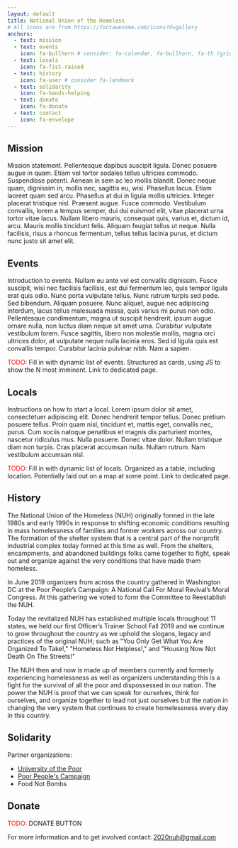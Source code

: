 ```yaml
---
layout: default
title: National Union of the Homeless
# All icons are from https://fontawesome.com/icons?d=gallery
anchors:
  - text: mission
  - text: events
    icon: fa-bullhorn # consider: fa-calendar, fa-bullhorn, fa-th (grid)
  - text: locals
    icon: fa-fist-raised
  - text: history
    icon: fa-user # consider fa-landmark
  - text: solidarity
    icon: fa-hands-helping
  - text: donate
    icon: fa-donate
  - text: contact
    icon: fa-envelope
---
```


## Mission

Mission statement.  Pellentesque dapibus suscipit ligula.  Donec posuere augue in quam.  Etiam vel tortor sodales tellus ultricies commodo.  Suspendisse potenti.  Aenean in sem ac leo mollis blandit.  Donec neque quam, dignissim in, mollis nec, sagittis eu, wisi.  Phasellus lacus.  Etiam laoreet quam sed arcu.  Phasellus at dui in ligula mollis ultricies.  Integer placerat tristique nisl.  Praesent augue.  Fusce commodo.  Vestibulum convallis, lorem a tempus semper, dui dui euismod elit, vitae placerat urna tortor vitae lacus.  Nullam libero mauris, consequat quis, varius et, dictum id, arcu.  Mauris mollis tincidunt felis.  Aliquam feugiat tellus ut neque.  Nulla facilisis, risus a rhoncus fermentum, tellus tellus lacinia purus, et dictum nunc justo sit amet elit.


## Events

Introduction to events.  Nullam eu ante vel est convallis dignissim.  Fusce suscipit, wisi nec facilisis facilisis, est dui fermentum leo, quis tempor ligula erat quis odio.  Nunc porta vulputate tellus.  Nunc rutrum turpis sed pede.  Sed bibendum.  Aliquam posuere.  Nunc aliquet, augue nec adipiscing interdum, lacus tellus malesuada massa, quis varius mi purus non odio.  Pellentesque condimentum, magna ut suscipit hendrerit, ipsum augue ornare nulla, non luctus diam neque sit amet urna.  Curabitur vulputate vestibulum lorem.  Fusce sagittis, libero non molestie mollis, magna orci ultrices dolor, at vulputate neque nulla lacinia eros.  Sed id ligula quis est convallis tempor.  Curabitur lacinia pulvinar nibh.  Nam a sapien.


<span style="color:red; font-style:bold;">TODO:</span>
Fill in with dynamic list of events.
Structured as cards, using JS to show the N most imminent.
Link to dedicated page.


## Locals

Instructions on how to start a local.  Lorem ipsum dolor sit amet, consectetuer adipiscing elit.  Donec hendrerit tempor tellus.  Donec pretium posuere tellus.  Proin quam nisl, tincidunt et, mattis eget, convallis nec, purus.  Cum sociis natoque penatibus et magnis dis parturient montes, nascetur ridiculus mus.  Nulla posuere.  Donec vitae dolor.  Nullam tristique diam non turpis.  Cras placerat accumsan nulla.  Nullam rutrum.  Nam vestibulum accumsan nisl.

<span style="color:red; font-style:bold;">TODO:</span>
Fill in with dynamic list of locals.
Organized as a table, including location.
Potentially laid out on a map at some point.
Link to dedicated page.


## History

The National Union of the Homeless (NUH) originally formed in the late
1980s and early 1990s in response to shifting economic conditions
resulting in mass homelessness of families and former workers across
our country. The formation of the shelter system that is a central
part of the nonprofit industrial complex today formed at this time as
well. From the shelters, encampments, and abandoned buildings folks
came together to fight, speak out and organize against the very
conditions that have made them homeless.

In June 2019 organizers from across the country gathered in Washington
DC at the Poor People’s Campaign: A National Call For Moral Revival’s
Moral Congress. At this gathering we voted to form the Committee to
Reestablish the NUH.

Today the revitalized NUH has established multiple locals throughout
11 states, we held our first Officer’s Trainer School Fall 2019 and we
continue to grow throughout the country as we uphold the slogans,
legacy and practices of the original NUH; such as "You Only Get What
You Are Organized To Take!," "Homeless Not Helpless!," and "Housing Now
Not Death On The Streets!"

The NUH then and now is made up of members currently and formerly
experiencing homelessness as well as organizers understanding this is
a fight for the survival of all the poor and dispossessed in our
nation. The power the NUH is proof that we can speak for ourselves,
think for ourselves, and organize together to lead not just ourselves
but the nation in changing the very system that continues to create
homelessness every day in this country.

## Solidarity

Partner organizations:
- [University of the Poor](https://universityofthepoor.org/)
- [Poor People's Campaign](https://www.poorpeoplescampaign.org)
- Food Not Bombs

## Donate

<span style="color:red; font-style:bold;">TODO:</span> DONATE BUTTON

For more information and to get involved contact:
<a href="mailto:2020nuh@gmail.com">2020nuh@gmail.com</a>
